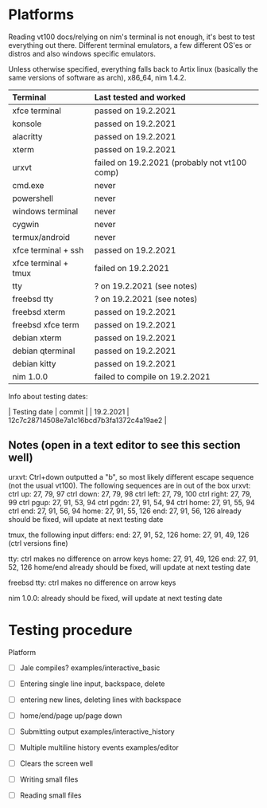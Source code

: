 
# Platforms

Reading vt100 docs/relying on nim's terminal is not enough, it's best to
test everything out there. Different terminal emulators, a few different OS'es
or distros and also windows specific emulators.

Unless otherwise specified, everything falls back to Artix linux (basically the same versions of software as arch), x86_64, nim 1.4.2.

| Terminal              | Last tested and worked                        |
| :--------             | :------------                                 |
| xfce terminal         | passed on 19.2.2021                           |
| konsole               | passed on 19.2.2021                           |
| alacritty             | passed on 19.2.2021                           |
| xterm                 | passed on 19.2.2021                           |
| urxvt                 | failed on 19.2.2021 (probably not vt100 comp) |
| cmd.exe               | never                                         |
| powershell            | never                                         |
| windows terminal      | never                                         |
| cygwin                | never                                         |
| termux/android        | never                                         |
| xfce terminal + ssh   | passed on 19.2.2021                           |
| xfce terminal + tmux  | failed on 19.2.2021                           |
| tty                   | ? on 19.2.2021 (see notes)                    |
| freebsd tty           | ? on 19.2.2021 (see notes)                    |
| freebsd xterm         | passed on 19.2.2021                           |
| freebsd xfce term     | passed on 19.2.2021                           |
| debian xterm          | passed on 19.2.2021                           |
| debian qterminal      | passed on 19.2.2021                           |
| debian kitty          | passed on 19.2.2021                           |
| nim 1.0.0             | failed to compile on 19.2.2021                |

Info about testing dates:

| Testing date | commit                                   |
| 19.2.2021    | 12c7c28714508e7a1c16bcd7b3fa1372c4a19ae2 |

## Notes (open in a text editor to see this section well)

urxvt: Ctrl+down outputted a "b", so most likely different escape sequence (not the usual vt100).
The following sequences are in out of the box urxvt:
ctrl up: 27, 79, 97
ctrl down: 27, 79, 98
ctrl left: 27, 79, 100
ctrl right: 27, 79, 99
ctrl pgup: 27, 91, 53, 94
ctrl pgdn: 27, 91, 54, 94
ctrl home: 27, 91, 55, 94
ctrl end: 27, 91, 56, 94
home: 27, 91, 55, 126
end: 27, 91, 56, 126
already should be fixed, will update at next testing date

tmux, the following input differs:
end: 27, 91, 52, 126
home: 27, 91, 49, 126
(ctrl versions fine)

tty:
ctrl makes no difference on arrow keys
home: 27, 91, 49, 126
end: 27, 91, 52, 126
home/end already should be fixed, will update at next testing date

freebsd tty:
ctrl makes no difference on arrow keys

nim 1.0.0:
already should be fixed, will update at next testing date

# Testing procedure

Platform
- [ ] Jale compiles?
examples/interactive_basic
- [ ] Entering single line input, backspace, delete
- [ ] entering new lines, deleting lines with backspace
- [ ] home/end/page up/page down
- [ ] Submitting output
examples/interactive_history
- [ ] Multiple multiline history events
examples/editor
- [ ] Clears the screen well
- [ ] Writing small files
- [ ] Reading small files

